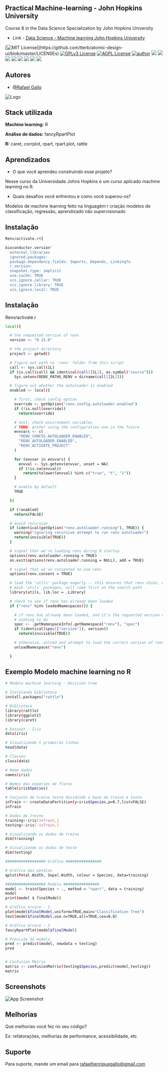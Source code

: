
## Practical Machine-learning - John Hopkins University

Course 8 in the Data Science Specialization by John Hopkins University
 
- Link - [Data Science - Machine learning John Hopkins University](https://www.coursera.org/learn/practical-machine-learning)

[![MIT License](https://img.shields.io/apm/l/atomic-design-ui.svg?)](https://github.com/tterb/atomic-design-ui/blob/master/LICENSEs)
[![GPLv3 License](https://img.shields.io/badge/License-GPL%20v3-yellow.svg)](https://opensource.org/licenses/)
[![AGPL License](https://img.shields.io/badge/license-AGPL-blue.svg)](http://www.gnu.org/licenses/agpl-3.0)
[![author](https://img.shields.io/badge/author-RafaelGallo-red.svg)](https://github.com/RafaelGallo?tab=repositories) 
[![](https://img.shields.io/badge/R-3.6.0-red.svg)](https://www.r-project.org/)
[![](https://img.shields.io/badge/ggplot2-white.svg)](https://ggplot2.tidyverse.org/)
[![](https://img.shields.io/badge/dplyr-blue.svg)](https://dplyr.tidyverse.org/)
[![](https://img.shields.io/badge/readr-green.svg)](https://readr.tidyverse.org/)
[![](https://img.shields.io/badge/ggvis-black.svg)](https://ggvis.tidyverse.org/)
[![](https://img.shields.io/badge/Shiny-red.svg)](https://shiny.tidyverse.org/)
[![](https://img.shields.io/badge/plotly-green.svg)](https://plotly.com/)
[![](https://img.shields.io/badge/Caret-orange.svg)](https://caret.tidyverse.org/)
## Autores

- [@Rafael Gallo](https://www.github.com/rafaelgallo)


![Logo](https://brand.jhu.edu/assets/uploads/sites/5/2016/01/university.logo_.small_.horizontal.white_.png)


## Stack utilizada

**Machine learning:** R

**Análise de dados:** fancyRpartPlot

**R:** caret, corrplot, rpart, rpart.plot, rattle




## Aprendizados

- O que você aprendeu construindo esse projeto? 

Nesse curso da Universidade Johns Hopkins e um curso aplicado machine learning no R.

- Quais desafios você enfrentou e como você superou-os?

Modelos de machine learning feito na linguagêm r criação modelos de classificação, regressão, aprendizado não supervisionado

## Instalação

```bash
Renv/activate.r({

bioconductor.version"
  external.libraries
  ignored.packages:
  package.dependency.fields: Imports, Depends, LinkingTo
  r.version:
  snapshot.type: implicit
  use.cache: TRUE
  vcs.ignore.cellar: TRUE
  vcs.ignore.library: TRUE
  vcs.ignore.local: TRUE

```
    
## Instalação

Renv/activate.r

```bash
local({

  # the requested version of renv
  version <- "0.15.0"

  # the project directory
  project <- getwd()

  # figure out path to 'renv' folder from this script
  call <- sys.call(1L)
  if (is.call(call) && identical(call[[1L]], as.symbol("source")))
    Sys.setenv(RENV_PATHS_RENV = dirname(call[[2L]]))

  # figure out whether the autoloader is enabled
  enabled <- local({

    # first, check config option
    override <- getOption("renv.config.autoloader.enabled")
    if (!is.null(override))
      return(override)

    # next, check environment variables
    # TODO: prefer using the configuration one in the future
    envvars <- c(
      "RENV_CONFIG_AUTOLOADER_ENABLED",
      "RENV_AUTOLOADER_ENABLED",
      "RENV_ACTIVATE_PROJECT"
    )

    for (envvar in envvars) {
      envval <- Sys.getenv(envvar, unset = NA)
      if (!is.na(envval))
        return(tolower(envval) %in% c("true", "t", "1"))
    }

    # enable by default
    TRUE

  })

  if (!enabled)
    return(FALSE)

  # avoid recursion
  if (identical(getOption("renv.autoloader.running"), TRUE)) {
    warning("ignoring recursive attempt to run renv autoloader")
    return(invisible(TRUE))
  }

  # signal that we're loading renv during R startup
  options(renv.autoloader.running = TRUE)
  on.exit(options(renv.autoloader.running = NULL), add = TRUE)

  # signal that we've consented to use renv
  options(renv.consent = TRUE)

  # load the 'utils' package eagerly -- this ensures that renv shims, which
  # mask 'utils' packages, will come first on the search path
  library(utils, lib.loc = .Library)

  # check to see if renv has already been loaded
  if ("renv" %in% loadedNamespaces()) {

    # if renv has already been loaded, and it's the requested version of renv,
    # nothing to do
    spec <- .getNamespaceInfo(.getNamespace("renv"), "spec")
    if (identical(spec[["version"]], version))
      return(invisible(TRUE))

    # otherwise, unload and attempt to load the correct version of renv
    unloadNamespace("renv")

  }
```
    
## Exemplo Modelo machine learning no R

```bash
# Modelo machine learning - Decision tree

# Instalando biblioteca
install.packages("rattle")

# Biblioteca
library(rattle)
library(ggplot2)
library(caret)

# Dataset - Iris
data(iris)

# Visualizando 5 primeiras linhas
head(data)

# Classes 
class(data)

# Nome dados
names(iris)

# Nomes das especies de flores
table(iris$Species)

# Conjunto de treino teste dividindo a base de treino e teste
inTrain <- createDataPartition(y=iris$Species,p=0.7,list=FALSE)
inTrain

# Dados de treino
training<-iris[inTrain,]
testing<-iris[-inTrain,]

# Visualizando os dados de treino
dim(training)

# Visualizando os dados de teste
dim(testing)

################## Gráfico ################

# Gráfico das petalas
qplot(Petal.Width, Sepal.Width, colour = Species, data=training)

################## Modelo ################
model <- train(Species ~ ., method = "rpart", data = training)
model
print(model $ finalModel)

# Gráfico árvore - 1
plot(model$finalModel,uniform=TRUE,main="Classification Tree")
text(model$finalModel,use.n=TRUE,all=TRUE,cex=0.8)

# Gráfico árvore - 2
fancyRpartPlot(model$finalModel)

# Previsão do modelo
pred <- predict(model, newdata = testing)
pred


# Confusion Matrix
matrix <- confusionMatrix(testing$Species,predict(model,testing))
matrix
```


## Screenshots

![App Screenshot](https://via.placeholder.com/468x300?text=App+Screenshot+Here)


## Melhorias

Que melhorias você fez no seu código? 

Ex: refatorações, melhorias de performance, acessibilidade, etc


## Suporte

Para suporte, mande um email para rafaelhenriquegallo@gmail.com 
